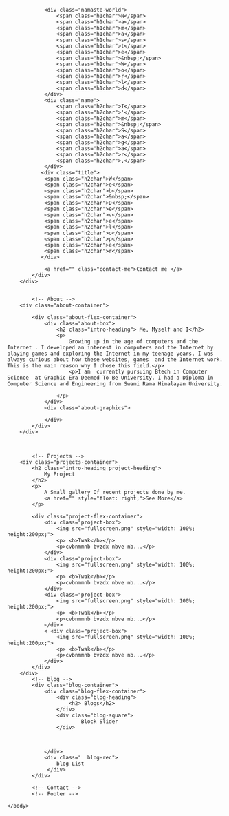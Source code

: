 
                <div class="namaste-world">
                    <span class="h1char">N</span>
                    <span class="h1char">a</span>
                    <span class="h1char">m</span>
                    <span class="h1char">a</span>
                    <span class="h1char">s</span>
                    <span class="h1char">t</span>
                    <span class="h1char">e</span>
                    <span class="h1char">&nbsp;</span>
                    <span class="h1char">W</span>
                    <span class="h1char">o</span>
                    <span class="h1char">r</span>
                    <span class="h1char">l</span>
                    <span class="h1char">d</span>
                </div>
                <div class="name">
                    <span class="h2char">I</span>
                    <span class="h2char">'</span>
                    <span class="h2char">m</span>
                    <span class="h2char">&nbsp;</span>
                    <span class="h2char">S</span>
                    <span class="h2char">a</span>
                    <span class="h2char">g</span>
                    <span class="h2char">a</span>
                    <span class="h2char">r</span>
                    <span class="h2char">,</span>
                </div>
               <div class="title">
                <span class="h2char">W</span>
                <span class="h2char">e</span>
                <span class="h2char">b</span>
                <span class="h2char">&nbsp;</span>
                <span class="h2char">D</span>
                <span class="h2char">e</span>
                <span class="h2char">v</span>
                <span class="h2char">e</span>
                <span class="h2char">l</span>
                <span class="h2char">o</span>
                <span class="h2char">p</span>
                <span class="h2char">e</span>
                <span class="h2char">r</span>
               </div>
                 
                <a href="" class="contact-me">Contact me </a> 
            </div>
        </div>
       
          
            <!-- About -->
        <div class="about-container">
            
            <div class="about-flex-container">
                <div class="about-box">
                    <h2 class="intro-heading"> Me, Myself and I</h2>
                    <p>
                        Growing up in the age of computers and the Internet . I developed an interest in computers and the Internet by playing games and exploring the Internet in my teenage years. I was always curious about how these websites, games  and the Internet work. This is the main reason why I chose this field.</p>
                        <p>I am  currently pursuing Btech in Computer Science  at Graphic Era Deemed To Be University. I had a Diploma in Computer Science and Engineering from Swami Rama Himalayan University.

                    </p>
                </div>
                <div class="about-graphics">

                </div>
            </div>
        </div>



            <!-- Projects -->
        <div class="projects-container">
            <h2 class="intro-heading project-heading">
                My Project
            </h2>
            <p>
                A Small gallery Of recent projects done by me. 
                <a href="" style="float: right;">See More</a>
            </p>
           
            <div class="project-flex-container">
                <div class="project-box">
                    <img src="fullscreen.png" style="width: 100%; height:200px;">
                    <p> <b>Twak</b></p>
                    <p>cvbnmmnb bvzdx nbve nb...</p>
                </div>
                <div class="project-box">
                    <img src="fullscreen.png" style="width: 100%; height:200px;">
                    <p> <b>Twak</b></p>
                    <p>cvbnmmnb bvzdx nbve nb...</p>
                </div>
                <div class="project-box">
                    <img src="fullscreen.png" style="width: 100%; height:200px;">
                    <p> <b>Twak</b></p>
                    <p>cvbnmmnb bvzdx nbve nb...</p>
                </div>
                < <div class="project-box">
                    <img src="fullscreen.png" style="width: 100%; height:200px;">
                    <p> <b>Twak</b></p>
                    <p>cvbnmmnb bvzdx nbve nb...</p>
                </div>
            </div>
        </div>
            <!-- blog -->
            <div class="blog-container">
                <div class="blog-flex-container">
                    <div class="blog-heading">
                        <h2> Blogs</h2>
                    </div>
                    <div class="blog-square">
                            Block Slider
                    </div>

                    

                </div>
                <div class="  blog-rec">
                    blog List
                 </div>
            </div>
            
            <!-- Contact -->
            <!-- Footer -->
           
    </body>
</html>
